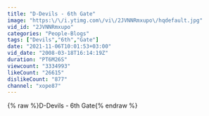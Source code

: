 ```yaml
---
title: "D-Devils - 6th Gate"
image: "https:\/\/i.ytimg.com\/vi\/2JVNNRmxupo\/hqdefault.jpg"
vid_id: "2JVNNRmxupo"
categories: "People-Blogs"
tags: ["Devils","6th","Gate"]
date: "2021-11-06T10:01:53+03:00"
vid_date: "2008-03-18T16:14:19Z"
duration: "PT6M26S"
viewcount: "3334993"
likeCount: "26615"
dislikeCount: "877"
channel: "xope87"
---
```

{% raw %}D-Devils - 6th Gate{% endraw %}
